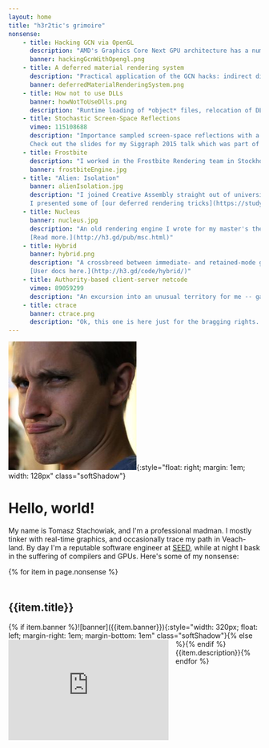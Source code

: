 ```yaml
---
layout: home
title: "h3r2tic's grimoire"
nonsense:
    - title: Hacking GCN via OpenGL
      description: "AMD's Graphics Core Next GPU architecture has a number of interesting features which one cannot access via standard APIs. I show how to hack around the OpenGL driver, and feed it native shaders written in GCN ISA instead of GLSL. [Slides here!](https://onedrive.live.com/view.aspx?resid=EBE7DEDA70D06DA0!107&app=PowerPoint&authkey=!AD-O3oq3Ung7pzk)"
      banner: hackingGcnWithOpengl.png
    - title: A deferred material rendering system
      description: "Practical application of the GCN hacks: indirect dispatch of lots of unique compute shaders and native barycentric coordinate access. Those allows for efficient surface shading in a deferred manner without the use of ubershaders. Geometry and material descriptions can be decoupled, and we gain a lot of control over shading frequency. [Slides here!](https://onedrive.live.com/view.aspx?cid=ebe7deda70d06da0&page=view&resid=EBE7DEDA70D06DA0!115&parId=EBE7DEDA70D06DA0!105&app=PowerPoint)"
      banner: deferredMaterialRenderingSystem.png
    - title: How not to use DLLs
      banner: howNotToUseDlls.png
      description: "Runtime loading of *object* files, relocation of DLLs. Mostly harmful stuff. [Article here](posts/how-not-to-use-dlls/)"
    - title: Stochastic Screen-Space Reflections
      vimeo: 115108688
      description: "Importance sampled screen-space reflections with a novel spatiotemporal filter. I prototyped it in a toy engine written in the Rust language, and later ported to Frostbite. It first shipped it Mirror's Edge and Need for Speed.<br/><br/>
      Check out the slides for my Siggraph 2015 talk which was part of [Advances in Real-Time Rendering in Games](http://advances.realtimerendering.com/s2015/)."
    - title: Frostbite
      description: "I worked in the Frostbite Rendering team in Stockholm for three years. My focus was Image Quality, and included physically-based rendering, tiled lighting, screen-space and planar reflections, skin shading, high dynamic range stuff (grading, display mapping, vendor-specific output), physically-inspired glare, checkerboard rendering, temporal anti-aliasing, motion blur, global illumination, as well as low-level PS4 and XB1 work. I even had some fun with Mantle. My code ended up in franchises like Battlefield, Mass Effect, Battlefront, Need For Speed, FIFA, Mirror's Edge, Plants vs Zombies, and a few others."
      banner: frostbiteEngine.jpg
    - title: "Alien: Isolation"
      banner: alienIsolation.jpg
      description: "I joined Creative Assembly straight out of university, and had the opportunity to work on Alien: Isolation. It was quite a blast, and an amazing learning experience. I contributed to deferred lighting, physically-based rendering, end-to-end skin and hair pipelines and rendering, in-house real-time radiosity, post-processing, and a bunch of other tech.<br/>
      I presented some of [our deferred rendering tricks](https://studylib.net/doc/5611082/develop-2012) at Develop 2012."
    - title: Nucleus
      banner: nucleus.jpg
      description: "An old rendering engine I wrote for my master's thesis. It had a lot of over-engineering and naive design, but also a few neat ideas, and a custom node-based shader editor.<br/>
      [Read more.](http://h3.gd/pub/msc.html)"
    - title: Hybrid
      banner: hybrid.png
      description: "A crossbreed between immediate- and retained-mode graphical user interfaces. Both styles could be used where appropriate, and a domain-specific language helped with the creation of fancy layouts. The backend targeted the GPU directly and rendered in only a handful of draw calls. Written in the 1.0 version of the D programming language.
      [User docs here.](http://h3.gd/code/hybrid/)"
    - title: Authority-based client-server netcode
      vimeo: 89059299
      description: "An excursion into an unusual territory for me -- game networking and physics synchronization. I had the ambition of making a Battlefield-like game, but that turned out to be too vast in scope... Surprise, surprise! In any case, it was a valuable and fun learning experience. I used ENet for the low-level networking, rolled an authority scheme on top of it, and synchronized a Havok physics simulation as well as gameplay logic."
    - title: ctrace
      banner: ctrace.png
      description: "Ok, this one is here just for the bragging rights. I claim to have written the world's first compile-time ray-tracer. That is, the compiler runs, and there's no executable generated. Instead, it prints garbage to *stdout*. Redirect it to a file, and you have an image. I did it in the D language before it even hit the 1.0 version, so it didn't have any of the modern compile-time function evaluation."
---
```


![avatar](avatar.jpg){:style="float: right; margin: 1em; width: 128px" class="softShadow"}

# Hello, world!

My name is Tomasz Stachowiak, and I'm a professional madman. I mostly tinker with real-time graphics, and occasionally trace my path in Veach-land. By day I'm a reputable software engineer at [SEED](https://www.ea.com/seed), while at night I bask in the suffering of compilers and GPUs. Here's some of my nonsense:

{% for item in page.nonsense %}
<h2 style="clear: left; padding-top: 1em">{{item.title}}</h2>
{% if item.banner %}![banner]({{item.banner}}){:style="width: 320px; float: left; margin-right: 1em; margin-bottom: 1em" class="softShadow"}{% else %}<iframe src="https://player.vimeo.com/video/{{item.vimeo}}?autoplay=1&loop=1&title=0&byline=0&portrait=0" width="320" height="200" frameborder="0" style="float: left; margin-right: 1em; margin-bottom: 1em" webkitallowfullscreen mozallowfullscreen allowfullscreen class="softShadow"></iframe>{% endif %}{{item.description}}{% endfor %}
